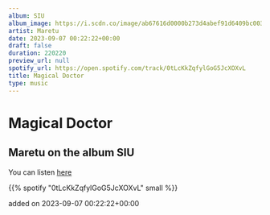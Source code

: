 ```yaml
---
album: SIU
album_image: https://i.scdn.co/image/ab67616d0000b273d4abef91d6409bc00351c1f6
artist: Maretu
date: 2023-09-07 00:22:22+00:00
draft: false
duration: 220220
preview_url: null
spotify_url: https://open.spotify.com/track/0tLcKkZqfylGoG5JcXOXvL
title: Magical Doctor
type: music
---
```



# Magical Doctor

## Maretu on the album SIU

You can listen [here](https://open.spotify.com/track/0tLcKkZqfylGoG5JcXOXvL)

{{% spotify "0tLcKkZqfylGoG5JcXOXvL" small %}}

added on 2023-09-07 00:22:22+00:00